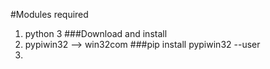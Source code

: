 #Modules required 

1. python 3                 ###Download and install
2. pypiwin32 --> win32com   ###pip install pypiwin32 --user
3. 
